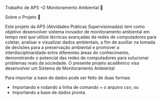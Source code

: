 Trabalho de APS -O Monitoramento Ambiental 🚀

Sobre o Projeto 📝

Este projeto da APS (Atividades Práticas Supervisionadas) tem como objetivo desenvolver sistema inovador de monitoramento ambiental em tempo real que utilize técnicas avançadas de redes de computadores para coletar, analisar e visualizar dados ambientais, a fim de auxiliar na tomada de decisões para a preservação ambiental e promover a interdisciplinaridade entre diferentes áreas do conhecimento, demonstrando o potencial das redes de computadores para solucionar problemas reais da sociedade. O presente projeto acadêmico visa desenvolver um Sistema de Monitoramento Ambiental


 Para importar a base de dados pode ser feito de duas formas:
 - Importando e rodando a linha de comando + o arquivo csv; ou
 - Importando a base de dados pronta.
